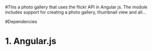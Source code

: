 #This a photo gallery that uses the flickr API in Angular js. The module includes support for creating a photo gallery, thumbnail view and all...

#Dependencies
# 1. Angular.js